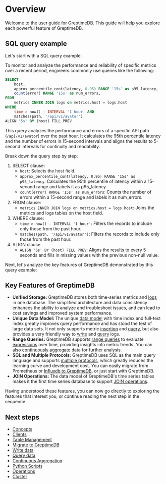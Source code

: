 # Overview

Welcome to the user guide for GreptimeDB.
This guide will help you explore each powerful feature of GreptimeDB.

## SQL query example

Let's start with a SQL query example.

To monitor and analyze the performance and reliability of specific metrics over a recent period,
engineers commonly use queries like the following:

```sql
SELECT
    host,
    approx_percentile_cont(latency, 0.95) RANGE '15s' as p95_latency,
    count(error) RANGE '15s' as num_errors,
FROM
    metrics INNER JOIN logs on metrics.host = logs.host
WHERE
    time > now() - INTERVAL '1 hour' AND
    matches(path, '/api/v1/avator')
ALIGN '5s' BY (host) FILL PREV
```

This query analyzes the performance and errors of a specific API path (`/api/v1/avator`) over the past hour.
It calculates the 95th percentile latency and the number of errors in 15-second intervals and aligns the results to 5-second intervals for continuity and readability.

Break down the query step by step:

1. SELECT clause: 
    - `host`: Selects the host field.
    - `approx_percentile_cont(latency, 0.95) RANGE '15s' as p95_latency`: Calculates the 95th percentile of latency within a 15-second range and labels it as p95_latency.
    - `count(error) RANGE '15s' as num_errors`: Counts the number of errors within a 15-second range and labels it as num_errors.
2. FROM clause: 
    - `metrics INNER JOIN logs on metrics.host = logs.host`: Joins the metrics and logs tables on the host field.
3. WHERE clause: 
    - `time > now() - INTERVAL '1 hour'`: Filters the records to include only those from the past hour.
    - `matches(path, '/api/v1/avator')`: Filters the records to include only those from the past hour.
4. ALIGN clause:
    - `ALIGN '5s' BY (host) FILL PREV`: Aligns the results to every 5 seconds and fills in missing values with the previous non-null value.

Next, let's analyze the key features of GreptimeDB demonstrated by this query example:

## Key Features of GreptimeDB

- **Unified Storage:** GreptimeDB stores both time-series metrics and [logs](/user-guide/log/overview.md) in one database. The simplified architecture and data consistency enhances the ability to analyze and troubleshoot issues, and can lead to cost savings and improved system performance.
- **Unique Data Model:** The unique [data model](/user-guide/concepts/data-model.md) with time index and full-text index greatly improves query performance and has stood the test of large data sets. It not only supports metric [insertion](/user-guide/write-data/overview.md) and [query](/user-guide/query-data/overview.md), but also provides a very friendly way to [write](/user-guide/log/write-log.md) and [query](/user-guide/log/log-query.md) logs.
- **Range Queries:** GreptimeDB supports [range queries](/user-guide/query-data/sql#aggregate-data-by-time-window) to evaluate [expressions](/reference/sql/functions/overview.md) over time, providing insights into metric trends. You can also [continuously aggregate](/user-guide/continuous-aggregation/overview) data for further analysis.
- **SQL and Multiple Protocols:** GreptimeDB uses SQL as the main query language and supports [multiple protocols](/user-guide/clients/overview.md#protocols), which greatly reduces the learning curve and development cost. You can easily migrate from Prometheus or [Influxdb to GreptimeDB](/user-guide/migrate-to-greptimedb/migrate-from-influxdb), or just start with GreptimeDB.
- **JOIN Operations:** The data model of GreptimeDB's time series tables makes it the first time series database to support [JOIN operations](/reference/sql/join.md).

Having understood these features, you can now go directly to exploring the features that interest you, or continue reading the next step in the sequence.

## Next steps

* [Concepts](./concepts/overview.md)
* [Clients](./clients/overview.md)
* [Table Management](./table-management.md)
* [Migrate to GreptimeDB](./migrate-to-greptimedb/migrate-from-influxdb.md)
* [Write data](./write-data/overview.md)
* [Query data](./query-data/overview.md)
* [Continuous Aggregation](./continuous-aggregation/overview.md)
* [Python Scripts](./python-scripts/overview.md)
* [Operations](./operations/overview.md)
* [Cluster](./cluster.md)
